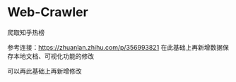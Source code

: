 # Web-Crawler
爬取知乎热榜

参考连接：https://zhuanlan.zhihu.com/p/356993821
在此基础上再新增数据保存本地文档、可视化功能的修改

可以再此基础上再新增修改
